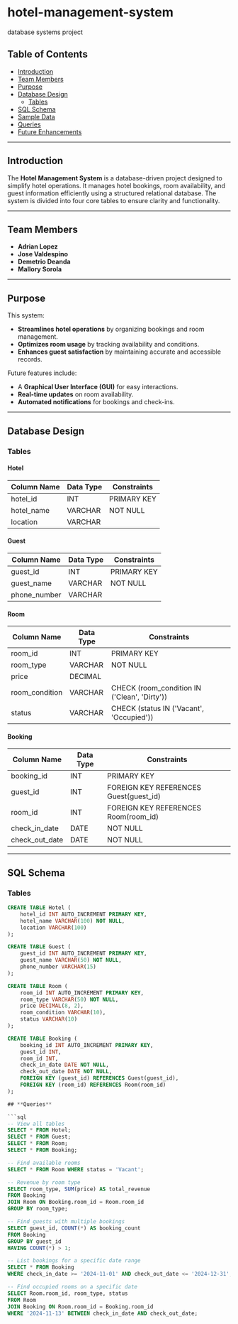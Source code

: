 # **hotel-management-system**
database systems project


## **Table of Contents**
- [Introduction](#introduction)
- [Team Members](#team-members)
- [Purpose](#purpose)
- [Database Design](#database-design)
  - [Tables](#tables)
- [SQL Schema](#sql-schema)
- [Sample Data](#sample-data)
- [Queries](#queries)
- [Future Enhancements](#future-enhancements)

---

## **Introduction**
The **Hotel Management System** is a database-driven project designed to simplify hotel operations. It manages hotel bookings, room availability, and guest information efficiently using a structured relational database. The system is divided into four core tables to ensure clarity and functionality.

---

## **Team Members**
- **Adrian Lopez**  
- **Jose Valdespino**  
- **Demetrio Deanda**  
- **Mallory Sorola**  

---

## **Purpose**
This system:
- **Streamlines hotel operations** by organizing bookings and room management.
- **Optimizes room usage** by tracking availability and conditions.  
- **Enhances guest satisfaction** by maintaining accurate and accessible records.

Future features include:
- A **Graphical User Interface (GUI)** for easy interactions.  
- **Real-time updates** on room availability.  
- **Automated notifications** for bookings and check-ins.  

---

## **Database Design**

### **Tables**
#### **Hotel**
| Column Name   | Data Type  | Constraints  |
|---------------|------------|--------------|
| hotel_id      | INT        | PRIMARY KEY  |
| hotel_name    | VARCHAR    | NOT NULL     |
| location      | VARCHAR    |              |

#### **Guest**
| Column Name   | Data Type  | Constraints  |
|---------------|------------|--------------|
| guest_id      | INT        | PRIMARY KEY  |
| guest_name    | VARCHAR    | NOT NULL     |
| phone_number  | VARCHAR    |              |

#### **Room**
| Column Name     | Data Type  | Constraints                                    |
|-----------------|------------|------------------------------------------------|
| room_id         | INT        | PRIMARY KEY                                    |
| room_type       | VARCHAR    | NOT NULL                                       |
| price           | DECIMAL    |                                                |
| room_condition  | VARCHAR    | CHECK (room_condition IN ('Clean', 'Dirty'))   |
| status          | VARCHAR    | CHECK (status IN ('Vacant', 'Occupied'))       |

#### **Booking**
| Column Name     | Data Type  | Constraints                        |
|-----------------|------------|------------------------------------|
| booking_id      | INT        | PRIMARY KEY                       |
| guest_id        | INT        | FOREIGN KEY REFERENCES Guest(guest_id) |
| room_id         | INT        | FOREIGN KEY REFERENCES Room(room_id)  |
| check_in_date   | DATE       | NOT NULL                          |
| check_out_date  | DATE       | NOT NULL                          |

---

## **SQL Schema**

### **Tables**
```sql
CREATE TABLE Hotel (
    hotel_id INT AUTO_INCREMENT PRIMARY KEY,
    hotel_name VARCHAR(100) NOT NULL,
    location VARCHAR(100)
);

CREATE TABLE Guest (
    guest_id INT AUTO_INCREMENT PRIMARY KEY,
    guest_name VARCHAR(50) NOT NULL,
    phone_number VARCHAR(15)
);

CREATE TABLE Room (
    room_id INT AUTO_INCREMENT PRIMARY KEY,
    room_type VARCHAR(50) NOT NULL,
    price DECIMAL(8, 2),
    room_condition VARCHAR(10),
    status VARCHAR(10)
);

CREATE TABLE Booking (
    booking_id INT AUTO_INCREMENT PRIMARY KEY,
    guest_id INT,
    room_id INT,
    check_in_date DATE NOT NULL,
    check_out_date DATE NOT NULL,
    FOREIGN KEY (guest_id) REFERENCES Guest(guest_id),
    FOREIGN KEY (room_id) REFERENCES Room(room_id)
);

## **Queries**

```sql
-- View all tables
SELECT * FROM Hotel;
SELECT * FROM Guest;
SELECT * FROM Room;
SELECT * FROM Booking;

-- Find available rooms
SELECT * FROM Room WHERE status = 'Vacant';

-- Revenue by room type
SELECT room_type, SUM(price) AS total_revenue 
FROM Booking 
JOIN Room ON Booking.room_id = Room.room_id 
GROUP BY room_type;

-- Find guests with multiple bookings
SELECT guest_id, COUNT(*) AS booking_count 
FROM Booking 
GROUP BY guest_id 
HAVING COUNT(*) > 1;

-- List bookings for a specific date range
SELECT * FROM Booking 
WHERE check_in_date >= '2024-11-01' AND check_out_date <= '2024-12-31';

-- Find occupied rooms on a specific date
SELECT Room.room_id, room_type, status 
FROM Room 
JOIN Booking ON Room.room_id = Booking.room_id 
WHERE '2024-11-13' BETWEEN check_in_date AND check_out_date;

